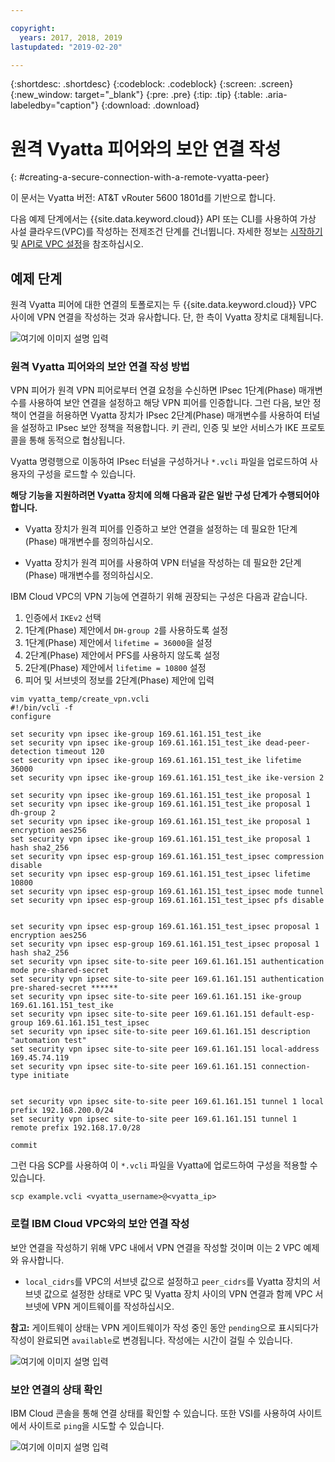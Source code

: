 ```yaml
---

copyright:
  years: 2017, 2018, 2019
lastupdated: "2019-02-20"

---
```


{:shortdesc: .shortdesc}
{:codeblock: .codeblock}
{:screen: .screen}
{:new_window: target="_blank"}
{:pre: .pre}
{:tip: .tip}
{:table: .aria-labeledby="caption"}
{:download: .download}


# 원격 Vyatta 피어와의 보안 연결 작성
{: #creating-a-secure-connection-with-a-remote-vyatta-peer}

이 문서는 Vyatta 버전: AT&T vRouter 5600 1801d를 기반으로 합니다.

다음 예제 단계에서는 {{site.data.keyword.cloud}} API 또는 CLI를 사용하여 가상 사설 클라우드(VPC)를 작성하는 전제조건 단계를 건너뜁니다. 자세한 정보는 [시작하기](https://{DomainName}/docs/infrastructure/vpc?topic=vpc-getting-started-with-ibm-cloud-virtual-private-cloud-infrastructure) 및 [API로 VPC 설정](https://{DomainName}/docs/infrastructure/vpc?topic=vpc-creating-a-vpc-using-the-rest-apis)을 참조하십시오.

## 예제 단계
원격 Vyatta 피어에 대한 연결의 토폴로지는 두 {{site.data.keyword.cloud}} VPC 사이에 VPN 연결을 작성하는 것과 유사합니다. 단, 한 측이 Vyatta 장치로 대체됩니다.

![여기에 이미지 설명 입력](images/vpc-vpn-vy-figure.png)

### 원격 Vyatta 피어와의 보안 연결 작성 방법

VPN 피어가 원격 VPN 피어로부터 연결 요청을 수신하면 IPsec 1단계(Phase) 매개변수를 사용하여 보안 연결을 설정하고 해당 VPN 피어를 인증합니다. 그런 다음, 보안 정책이 연결을 허용하면 Vyatta 장치가 IPsec 2단계(Phase) 매개변수를 사용하여 터널을 설정하고 IPsec 보안 정책을 적용합니다. 키 관리, 인증 및 보안 서비스가 IKE 프로토콜을 통해 동적으로 협상됩니다.

Vyatta 명령행으로 이동하여 IPsec 터널을 구성하거나 `*.vcli` 파일을 업로드하여 사용자의 구성을 로드할 수 있습니다.

**해당 기능을 지원하려면 Vyatta 장치에 의해 다음과 같은 일반 구성 단계가 수행되어야 합니다.**

* Vyatta 장치가 원격 피어를 인증하고 보안 연결을 설정하는 데 필요한 1단계(Phase) 매개변수를 정의하십시오.

* Vyatta 장치가 원격 피어를 사용하여 VPN 터널을 작성하는 데 필요한 2단계(Phase) 매개변수를 정의하십시오.

IBM Cloud VPC의 VPN 기능에 연결하기 위해 권장되는 구성은 다음과 같습니다.

1. 인증에서 `IKEv2` 선택
2. 1단계(Phase) 제안에서 `DH-group 2`를 사용하도록 설정
3. 1단계(Phase) 제안에서 `lifetime = 36000`을 설정
4. 2단계(Phase) 제안에서 PFS를 사용하지 않도록 설정
5. 2단계(Phase) 제안에서 `lifetime = 10800` 설정
6. 피어 및 서브넷의 정보를 2단계(Phase) 제안에 입력

```
vim vyatta_temp/create_vpn.vcli
#!/bin/vcli -f
configure

set security vpn ipsec ike-group 169.61.161.151_test_ike
set security vpn ipsec ike-group 169.61.161.151_test_ike dead-peer-detection timeout 120
set security vpn ipsec ike-group 169.61.161.151_test_ike lifetime 36000
set security vpn ipsec ike-group 169.61.161.151_test_ike ike-version 2

set security vpn ipsec ike-group 169.61.161.151_test_ike proposal 1
set security vpn ipsec ike-group 169.61.161.151_test_ike proposal 1 dh-group 2
set security vpn ipsec ike-group 169.61.161.151_test_ike proposal 1 encryption aes256
set security vpn ipsec ike-group 169.61.161.151_test_ike proposal 1 hash sha2_256
set security vpn ipsec esp-group 169.61.161.151_test_ipsec compression disable
set security vpn ipsec esp-group 169.61.161.151_test_ipsec lifetime 10800
set security vpn ipsec esp-group 169.61.161.151_test_ipsec mode tunnel
set security vpn ipsec esp-group 169.61.161.151_test_ipsec pfs disable


set security vpn ipsec esp-group 169.61.161.151_test_ipsec proposal 1 encryption aes256
set security vpn ipsec esp-group 169.61.161.151_test_ipsec proposal 1 hash sha2_256
set security vpn ipsec site-to-site peer 169.61.161.151 authentication mode pre-shared-secret
set security vpn ipsec site-to-site peer 169.61.161.151 authentication pre-shared-secret ******
set security vpn ipsec site-to-site peer 169.61.161.151 ike-group 169.61.161.151_test_ike
set security vpn ipsec site-to-site peer 169.61.161.151 default-esp-group 169.61.161.151_test_ipsec
set security vpn ipsec site-to-site peer 169.61.161.151 description "automation test"
set security vpn ipsec site-to-site peer 169.61.161.151 local-address 169.45.74.119
set security vpn ipsec site-to-site peer 169.61.161.151 connection-type initiate


set security vpn ipsec site-to-site peer 169.61.161.151 tunnel 1 local prefix 192.168.200.0/24
set security vpn ipsec site-to-site peer 169.61.161.151 tunnel 1 remote prefix 192.168.17.0/28

commit
```

그런 다음 SCP를 사용하여 이 `*.vcli` 파일을 Vyatta에 업로드하여 구성을 적용할 수 있습니다.

`scp example.vcli <vyatta_username>@<vyatta_ip>`

### 로컬 IBM Cloud VPC와의 보안 연결 작성

 보안 연결을 작성하기 위해 VPC 내에서 VPN 연결을 작성할 것이며 이는 2 VPC 예제와 유사합니다.

* `local_cidrs`를 VPC의 서브넷 값으로 설정하고 `peer_cidrs`를 Vyatta 장치의 서브넷 값으로 설정한 상태로 VPC 및 Vyatta 장치 사이의 VPN 연결과 함께 VPC 서브넷에 VPN 게이트웨이를 작성하십시오.

**참고:** 게이트웨이 상태는 VPN 게이트웨이가 작성 중인 동안 `pending`으로 표시되다가 작성이 완료되면 `available`로 변경됩니다. 작성에는 시간이 걸릴 수 있습니다.

![여기에 이미지 설명 입력](images/vpc-vpn-vy-connection.png)

### 보안 연결의 상태 확인

IBM Cloud 콘솔을 통해 연결 상태를 확인할 수 있습니다. 또한 VSI를 사용하여 사이트에서 사이트로 `ping`을 시도할 수 있습니다.

![여기에 이미지 설명 입력](images/vpc-vpn-vy-status.png)
